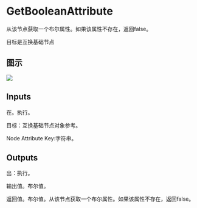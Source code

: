 # GetBooleanAttribute

从该节点获取一个布尔属性。如果该属性不存在，返回false。

目标是互换基础节点

## 图示

![]($-20221218-19360730.png)

## Inputs

在。执行。

目标：互换基础节点对象参考。

Node Attribute Key:字符串。  

## Outputs

出：执行。

输出值。布尔值。

返回值。布尔值。从该节点获取一个布尔属性。如果该属性不存在，返回false。
